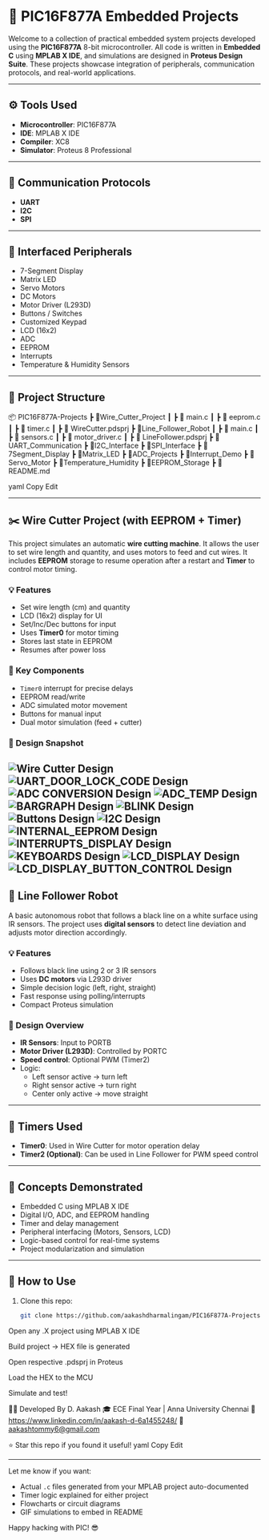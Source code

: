 # 🔧 PIC16F877A Embedded Projects

Welcome to a collection of practical embedded system projects developed using the **PIC16F877A** 8-bit microcontroller. All code is written in **Embedded C** using **MPLAB X IDE**, and simulations are designed in **Proteus Design Suite**. These projects showcase integration of peripherals, communication protocols, and real-world applications.

---

## ⚙️ Tools Used

- **Microcontroller**: PIC16F877A
- **IDE**: MPLAB X IDE
- **Compiler**: XC8
- **Simulator**: Proteus 8 Professional

---

## 🚀 Communication Protocols

- **UART**
- **I2C**
- **SPI**

---

## 🧩 Interfaced Peripherals

- 7-Segment Display
- Matrix LED
- Servo Motors
- DC Motors
- Motor Driver (L293D)
- Buttons / Switches
- Customized Keypad
- LCD (16x2)
- ADC
- EEPROM
- Interrupts
- Temperature & Humidity Sensors

---

## 📁 Project Structure

📦 PIC16F877A-Projects ┣ 📂Wire_Cutter_Project ┃ ┣ 📜 main.c ┃ ┣ 📜 eeprom.c ┃ ┣ 📜 timer.c ┃ ┣ 📜 WireCutter.pdsprj ┣ 📂Line_Follower_Robot ┃ ┣ 📜 main.c ┃ ┣ 📜 sensors.c ┃ ┣ 📜 motor_driver.c ┃ ┣ 📜 LineFollower.pdsprj ┣ 📂UART_Communication ┣ 📂I2C_Interface ┣ 📂SPI_Interface ┣ 📂7Segment_Display ┣ 📂Matrix_LED ┣ 📂ADC_Projects ┣ 📂Interrupt_Demo ┣ 📂Servo_Motor ┣ 📂Temperature_Humidity ┣ 📂EEPROM_Storage ┣ 📜 README.md

yaml
Copy
Edit

---

## ✂️ Wire Cutter Project (with EEPROM + Timer)

This project simulates an automatic **wire cutting machine**. It allows the user to set wire length and quantity, and uses motors to feed and cut wires. It includes **EEPROM** storage to resume operation after a restart and **Timer** to control motor timing.

### 💡 Features

- Set wire length (cm) and quantity
- LCD (16x2) display for UI
- Set/Inc/Dec buttons for input
- Uses **Timer0** for motor timing
- Stores last state in EEPROM
- Resumes after power loss

### 🧠 Key Components

- `Timer0` interrupt for precise delays
- EEPROM read/write
- ADC simulated motor movement
- Buttons for manual input
- Dual motor simulation (feed + cutter)

### 📸 Design Snapshot

![Wire Cutter Design](./wire_cutter_project.png)
![UART_DOOR_LOCK_CODE Design](./UART_DOOR_LOCK_CODE.png)
![ADC CONVERSION Design](./ADC_CONVERSION.png)
![ADC_TEMP Design](./ADC_TEMP.png)
![BARGRAPH Design](./BARGRAPH.png)
![BLINK Design](./BLINK.png)
![Buttons Design](./Buttons.png)
![I2C Design](./I2C.png)
![INTERNAL_EEPROM Design](./INTERNAL_EEPROM.png)
![INTERRUPTS_DISPLAY Design](./INTERRUPTS_DISPLAY.png)
![KEYBOARDS Design](./KEYBOARDS.png)
![LCD_DISPLAY Design](./LCD_DISPLAY.png)
![LCD_DISPLAY_BUTTON_CONTROL Design](./LCD_DISPLAY_BUTTON_CONTROL.png)
---

## 🤖 Line Follower Robot

A basic autonomous robot that follows a black line on a white surface using IR sensors. The project uses **digital sensors** to detect line deviation and adjusts motor direction accordingly.

### 💡 Features

- Follows black line using 2 or 3 IR sensors
- Uses **DC motors** via L293D driver
- Simple decision logic (left, right, straight)
- Fast response using polling/interrupts
- Compact Proteus simulation

### 🔧 Design Overview

- **IR Sensors**: Input to PORTB
- **Motor Driver (L293D)**: Controlled by PORTC
- **Speed control**: Optional PWM (Timer2)
- Logic:
  - Left sensor active → turn left
  - Right sensor active → turn right
  - Center only active → move straight

---

## 🔧 Timers Used

- **Timer0**: Used in Wire Cutter for motor operation delay
- **Timer2 (Optional)**: Can be used in Line Follower for PWM speed control

---

## 🧠 Concepts Demonstrated

- Embedded C using MPLAB X IDE
- Digital I/O, ADC, and EEPROM handling
- Timer and delay management
- Peripheral interfacing (Motors, Sensors, LCD)
- Logic-based control for real-time systems
- Project modularization and simulation

---

## 📌 How to Use

1. Clone this repo:
   ```bash
   git clone https://github.com/aakashdharmalingam/PIC16F877A-Projects.git
Open any .X project using MPLAB X IDE

Build project → HEX file is generated

Open respective .pdsprj in Proteus

Load the HEX to the MCU

Simulate and test!

🧑‍💻 Developed By
D. Aakash
🎓 ECE Final Year | Anna University Chennai
🔗 https://www.linkedin.com/in/aakash-d-6a1455248/
📧 aakashtommy6@gmail.com

⭐ Star this repo if you found it useful!
yaml
Copy
Edit

---

Let me know if you want:
- Actual `.c` files generated from your MPLAB project auto-documented  
- Timer logic explained for either project  
- Flowcharts or circuit diagrams  
- GIF simulations to embed in README

Happy hacking with PIC! 😎
